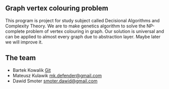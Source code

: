 Graph vertex colouring problem
----------

This program is project for study subject called Decisional Algorithms and Complexity Theory. We are to make genetics algorithm to solve the NP-complete problem of vertex colouring in graph. Our solution is universal and can be applied to almost every graph due to abstraction layer. Maybe later we will improve it.

## The team ##
- Bartek Kowalik [Git](https://github.com/bkowalik/)
- Mateusz Kulawik [mk.defender@gmail.com](mailto:mk.defender@gmail.com)
- Dawid Smoter [smoter.dawid@gmail.com](mailto:smoter.dawid@gmail.com)